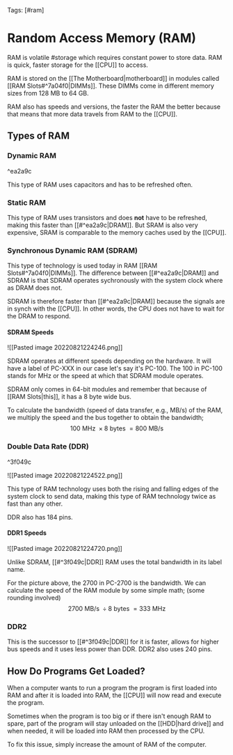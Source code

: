 Tags: [#ram]

# Random Access Memory (RAM)

RAM is volatile #storage which requires constant power to store data. RAM is quick, faster storage for the [[CPU]] to access.

RAM is stored on the [[The Motherboard|motherboard]] in modules called [[RAM Slots#^7a04f0|DIMMs]]. These DIMMs come in different memory sizes from 128 MB to 64 GB.

RAM also has speeds and versions, the faster the RAM the better because that means that more data travels from RAM to the [[CPU]].

## Types of RAM

### Dynamic RAM

^ea2a9c

This type of RAM uses capacitors and has to be refreshed often.

### Static RAM

This type of RAM uses transistors and does **not** have to be refreshed, making this faster than [[#^ea2a9c|DRAM]]. But SRAM is also very expensive, SRAM is comparable to the memory caches used by the [[CPU]].

### Synchronous Dynamic RAM (SDRAM)

This type of technology is used today in RAM [[RAM Slots#^7a04f0|DIMMs]]. The difference between [[#^ea2a9c|DRAM]] and SDRAM is that SDRAM operates sychronously with the system clock where as DRAM does not.

SDRAM is therefore faster than [[#^ea2a9c|DRAM]] because the signals are in synch with the [[CPU]]. In other words, the CPU does not have to wait for the DRAM to respond.

#### SDRAM Speeds

![[Pasted image 20220821224246.png]]

SDRAM operates at different speeds depending on the hardware. It will have a label of PC-XXX in our case let's say it's PC-100. The 100 in PC-100 stands for MHz or the speed at which that SDRAM module operates.

SDRAM only comes in 64-bit modules and remember that because of [[RAM Slots|this]], it has a 8 byte wide bus.

To calculate the bandwidth (speed of data transfer, e.g., MB/s) of the RAM, we multiply the speed and the bus together to obtain the bandwidth;
$$
100\text{ MHz }\times8\text{ bytes } = 800\text{ MB/s}
$$

### Double Data Rate (DDR)

^3f049c

![[Pasted image 20220821224522.png]]

This type of RAM technology uses both the rising and falling edges of the system clock to send data, making this type of RAM technology twice as fast than any other.

DDR also has 184 pins.

#### DDR1 Speeds

![[Pasted image 20220821224720.png]]

Unlike SDRAM, [[#^3f049c|DDR]] RAM uses the total bandwidth in its label name.

For the picture above, the 2700 in PC-2700 is the bandwidth. We can calculate the speed of the RAM module by some simple math; (some rounding involved)
$$
2700\text{ MB/s }\div8\text{ bytes } = 333\text{ MHz}
$$

### DDR2

This is the successor to [[#^3f049c|DDR]] for it is faster, allows for higher bus speeds and it uses less power than DDR. DDR2 also uses 240 pins.

## How Do Programs Get Loaded?

When a computer wants to run a program the program is first loaded into RAM and after it is loaded into RAM, the [[CPU]] will now read and execute the program.

Sometimes when the program is too big or if there isn't enough RAM to spare, part of the program will stay unloaded on the [[HDD|hard drive]] and when needed, it will be loaded into RAM then processed by the CPU.

To fix this issue, simply increase the amount of RAM of the computer.